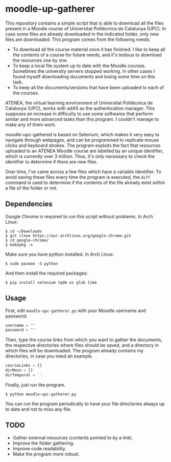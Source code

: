 # moodle-up-gatherer

This repository contains a simple script that is able to download all the files present in a Moodle course of Universitat Politècnica de Catalunya (UPC). In case some files are already downloaded in the indicated folder, only new files are downloaded. This program comes from the following needs:
* To download all the course material once it has finished. I like to keep all the contents of a course for future needs, and it's tedious to download the resources one by one. 
* To keep a local file system up to date with the Moodle courses. Sometimes the university servers stopped working. In other cases I found myself downloading documents and losing some time on this task. 
* To keep all the documents/versions that have been uploaded to each of the courses.

ATENEA, the virtual learning environment of Universitat Politècnica de Catalunya (UPC), works with adAS as the authentication manager. This supposes an increase in difficulty to use some softwares that perform similar and more advanced tasks than this program. I couldn't manage to make any of them work.

moodle-upc-gathered is based on Selenium, which makes it very easy to navigate through webpages, and can be programmed to replicate mouse clicks and keyboard strokes. The program exploits the fact that resources uploaded to an ATENEA Moodle course are labelled by an unique identifier, which is currently over 3 million. Thus, it's only necessary to check the identifier to determine if there are new files. 

Over time, I've came across a few files which have a variable identifier. To avoid saving these files every time the program is executed, the `diff` command is used to determine if the contents of the file already exist within a file of the folder or not.



## Dependencies
Google Chrome is required to run this script without problems. In Arch Linux:
``` 
$ cd ~/Downloads
$ git clone https://aur.archlinux.org/google-chrome.git
$ cd google-chrome/
$ makepkg -s
``` 

Make sure you have python installed. In Arch Linux:
``` 
$ sudo pacman -S python
``` 

And then install the required packages:
``` 
$ pip install selenium tqdm os glob time
``` 


## Usage
First, edit `moodle-upc-gatherer.py` with your Moodle username and password:
```python
username = ""
password = ""
```

Then, type the course links from which you want to gather the documents, the respective directories where files should be saved, and a directory in which files will be downloaded. The program already contains my directories, in case you need an example.
```python
courseLinks = []
dirMain = []
dirTemporal = ''
```

Finally, just run the program.
``` 
$ python moodle-upc-gatherer.py
``` 

You can run the program periodically to have your file directories always up to date and not to miss any file.


## TODO
* Gather external resources (contents pointed to by a link). 
* Improve the folder gathering. 
* Improve code readability. 
* Make the program more robust. 

